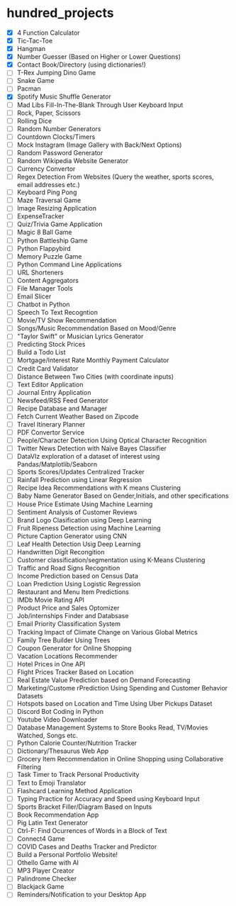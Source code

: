 # hundred_projects

- [x] 4 Function Calculator
- [x] Tic-Tac-Toe
- [x] Hangman
- [x] Number Guesser (Based on Higher or Lower Questions)
- [x] Contact Book/Directory (using dictionaries!)
- [ ] T-Rex Jumping Dino Game
- [ ] Snake Game
- [ ] Pacman
- [x] Spotify Music Shuffle Generator
- [ ] Mad Libs Fill-In-The-Blank Through User Keyboard Input
- [ ] Rock, Paper, Scissors
- [ ] Rolling Dice
- [ ] Random Number Generators
- [ ] Countdown Clocks/Timers
- [ ] Mock Instagram (Image Gallery with Back/Next Options)
- [ ] Random Password Generator
- [ ] Random Wikipedia Website Generator
- [ ] Currency Convertor
- [ ] Regex Detection From Websites (Query the weather, sports scores, email addresses etc.)
- [ ] Keyboard Ping Pong
- [ ] Maze Traversal Game
- [ ] Image Resizing Application
- [ ] ExpenseTracker
- [ ] Quiz/Trivia Game Application
- [ ] Magic 8 Ball Game
- [ ] Python Battleship Game
- [ ] Python Flappybird
- [ ] Memory Puzzle Game
- [ ] Python Command Line Applications
- [ ] URL Shorteners
- [ ] Content Aggregators
- [ ] File Manager Tools
- [ ] Email Slicer
- [ ] Chatbot in Python
- [ ] Speech To Text Recogntion
- [ ] Movie/TV Show Recommendation
- [ ] Songs/Music Recommendation Based on Mood/Genre
- [ ] "Taylor Swift" or Musician Lyrics Generator
- [ ] Predicting Stock Prices
- [ ] Build a Todo List
- [ ] Mortgage/Interest Rate Monthly Payment Calculator
- [ ] Credit Card Validator
- [ ] Distance Between Two Cities (with coordinate inputs)
- [ ] Text Editor Application
- [ ] Journal Entry Application
- [ ] Newsfeed/RSS Feed Generator
- [ ] Recipe Database and Manager
- [ ] Fetch Current Weather Based on Zipcode
- [ ] Travel Itinerary Planner
- [ ] PDF Convertor Service
- [ ] People/Character Detection Using Optical Character Recognition
- [ ] Twitter News Detection with Naïve Bayes Classifier
- [ ] DataVIz exploration of a dataset of interest using Pandas/Matplotlib/Seaborn
- [ ] Sports Scores/Updates Centralized Tracker
- [ ] Rainfall Prediction using Linear Regression
- [ ] Recipe Idea Recommendations with K means Clustering
- [ ] Baby Name Generator Based on Gender,Initials, and other specifications
- [ ] House Price Estimate Using Machine Learning
- [ ] Sentiment Analysis of Customer Reviews
- [ ] Brand Logo Clasification using Deep Learning
- [ ] Fruit Ripeness Detection using Machine Learning
- [ ] Picture Caption Generator using CNN
- [ ] Leaf Health Detection Usig Deep Learning
- [ ] Handwritten Digit Recongition
- [ ] Customer classification/segmentation using K-Means Clustering
- [ ] Traffic and Road Signs Recognition
- [ ] Income Prediction based on Census Data
- [ ] Loan Prediction Using Logistic Regression
- [ ] Restaurant and Menu Item Predictions
- [ ] IMDb Movie Rating API
- [ ] Product Price and Sales Optomizer
- [ ] Job/internships Finder and Databsase
- [ ] Email Priority Classification System
- [ ] Tracking Impact of Climate Change on Various Global Metrics
- [ ] Family Tree Builder Using Trees
- [ ] Coupon Generator for Online Shopping
- [ ] Vacation Locations Recommender
- [ ] Hotel Prices in One API
- [ ] Flight Prices Tracker Based on Location
- [ ] Real Estate Value Prediction based on Demand Forecasting
- [ ] Marketing/Custome rPrediction Using Spending and Customer Behavior Datasets
- [ ] Hotspots based on Location and Time Using Uber Pickups Dataset
- [ ] Discord Bot Coding in Python
- [ ] Youtube Video Downloader
- [ ] Database Management Systems to Store Books Read, TV/Movies Watched, Songs etc.
- [ ] Python Calorie Counter/Nutrition Tracker
- [ ] Dictionary/Thesaurus Web App
- [ ] Grocery Item Recommendation in Online Shopping using Collaborative Filtering
- [ ] Task Timer to Track Personal Productivity
- [ ] Text to Emoji Translator
- [ ] Flashcard Learning Method Application
- [ ] Typing Practice for Accuracy and Speed using Keyboard Input
- [ ] Sports Bracket Filler/Diagram Based on Inputs
- [ ] Book Recommendation App
- [ ] Pig Latin Text Generator
- [ ] Ctrl-F: Find Ocurrences of Words in a Block of Text
- [ ] Connect4 Game
- [ ] COVID Cases and Deaths Tracker and Predictor
- [ ] Build a Personal Portfolio Website!
- [ ] Othello Game with AI
- [ ] MP3 Player Creator
- [ ] Palindrome Checker
- [ ] Blackjack Game
- [ ] Reminders/Notification to your Desktop App